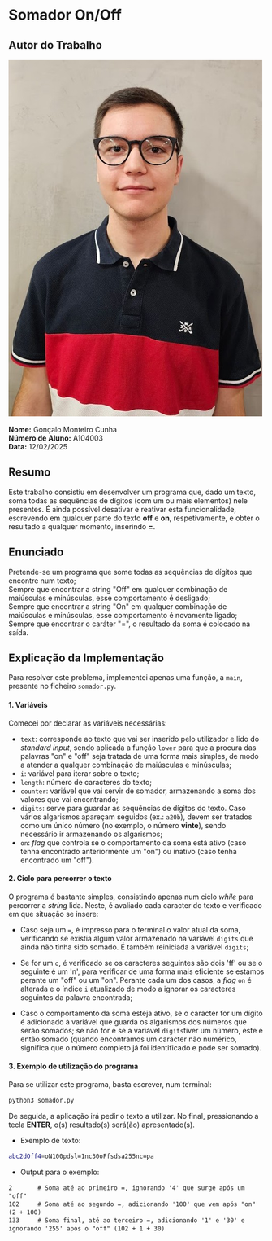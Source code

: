 # Somador On/Off

## Autor do Trabalho

![Foto](../photo.jpg)

**Nome:** Gonçalo Monteiro Cunha  
**Número de Aluno:** A104003  
**Data:** 12/02/2025  

## Resumo

Este trabalho consistiu em desenvolver um programa que, dado um texto, soma todas as sequências de dígitos (com um ou mais elementos) nele presentes. É ainda possível desativar e reativar esta funcionalidade, escrevendo em qualquer parte do texto **off** e **on**, respetivamente, e obter o resultado a qualquer momento, inserindo **=**.

## Enunciado

Pretende-se um programa que some todas as sequências de dígitos que encontre num texto;  
Sempre que encontrar a string "Off" em qualquer combinação de maiúsculas e minúsculas, esse comportamento é desligado;  
Sempre que encontrar a string "On" em qualquer combinação de maiúsculas e minúsculas, esse comportamento é novamente ligado;  
Sempre que encontrar o caráter "=", o resultado da soma é colocado na saída.


## Explicação da Implementação

Para resolver este problema, implementei apenas uma função, a `main`, presente no ficheiro `somador.py`.  

#### 1. Variáveis

Comecei por declarar as variáveis necessárias:  

- `text`: corresponde ao texto que vai ser inserido pelo utilizador e lido do *standard input*, sendo aplicada a função `lower` para que a procura das palavras "on" e "off" seja tratada de uma forma mais simples, de modo a atender a qualquer combinação de maiúsculas e minúsculas;  
- `i`: variável para iterar sobre o texto;  
- `length`: número de caracteres do texto;  
- `counter`: variável que vai servir de somador, armazenando a soma dos valores que vai encontrando;  
- `digits`: serve para guardar as sequências de dígitos do texto. Caso vários algarismos apareçam seguidos (ex.: `a20b`), devem ser tratados como um único número (no exemplo, o número **vinte**), sendo necessário ir armazenando os algarismos;  
- `on`: *flag* que controla se o comportamento da soma está ativo (caso tenha encontrado anteriormente um "on") ou inativo (caso tenha encontrado um "off").  

#### 2. Ciclo para percorrer o texto

O programa é bastante simples, consistindo apenas num ciclo *while* para percorrer a *string* lida. Neste, é avaliado cada caracter do texto e verificado em que situação se insere:  

- Caso seja um `=`, é impresso para o terminal o valor atual da soma, verificando se existia algum valor armazenado na variável `digits` que ainda não tinha sido somado. É também reiniciada a variável `digits`;  

- Se for um `o`, é verificado se os caracteres seguintes são dois 'ff' ou se o seguinte é um 'n', para verificar de uma forma mais eficiente se estamos perante um "off" ou um "on". Perante cada um dos casos, a *flag* `on` é alterada e o índice `i` atualizado de modo a ignorar os caracteres seguintes da palavra encontrada;  

- Caso o comportamento da soma esteja ativo, se o caracter for um dígito é adicionado à variável que guarda os algarismos dos números que serão somados; se não for e se a variável `digits`tiver um número, este é então somado (quando encontramos um caracter não numérico, significa que o número completo já foi identificado e pode ser somado).  

#### 3. Exemplo de utilização do programa

Para se utilizar este programa, basta escrever, num terminal:

```sh
python3 somador.py
```

De seguida, a aplicação irá pedir o texto a utilizar. No final, pressionando a tecla **ENTER**, o(s) resultado(s) será(ão) apresentado(s).

- Exemplo de texto:

```sh
abc2dOff4=oN100pdsl=1nc30oFfsdsa255nc=pa
```

- Output para o exemplo:
```
2       # Soma até ao primeiro =, ignorando '4' que surge após um "off"
102     # Soma até ao segundo =, adicionando '100' que vem após "on" (2 + 100)
133     # Soma final, até ao terceiro =, adicionando '1' e '30' e ignorando '255' após o "off" (102 + 1 + 30)
```